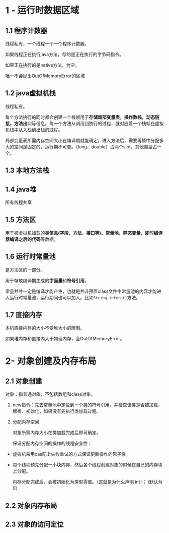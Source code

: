 # 1 - 运行时数据区域

## 1.1 程序计数器

线程私有，一个线程一个一个程序计数器。

如果线程正在执行java方法，存的是正在执行的字节码指令。

如果正在执行的是native方法，为空。

唯一不会抛出OutOfMemoryError的区域

## 1.2 java虚拟机栈

线程私有。

每个方法执行的同时都会创建一个栈帧用于**存储局部变量表，操作数栈，动态链接，方法出口**等信息。每一个方法从调用到执行的过程，就对应着一个栈帧在虚拟机栈中从入栈到出栈的过程。

局部变量表所需内存空间大小在编译期就能确定。进入方法后，需要再帧中分配多大的空间是固定的，运行期不可变。（long、double）占两个slot，其他类型占一个。

## 1.3 本地方法栈

## 1.4 java堆

所有线程共享

## 1.5 方法区

用于被虚拟机加载的**类信息(字段、方法、接口等)、常量池、静态变量、即时编译器编译之后的代码**等数据。

## 1.6 运行时常量池

是方法区的一部分。

用于存放编译期生成的**字面量**和**符号引用**。

常量并并一定是编译才能产生，也就是并非预置class文件中常量池的内容才能进入运行时常量池，运行期间也可以加入。比如`String.intern()`方法。

## 1.7 直接内存

本机直接内存的大小不受堆大小的限制。

如果堆内存和直接内大于物理内存，会OutOfMemoryError。

# 2- 对象创建及内存布局

## 2.1 对象创建

对象：指普通对象，不包括数组和class对象。

1. new指令：先去常量池中定位到一个类的符号引用，并检查该类是否被加载、解析、初始化，如果没有先执行类加载过程。

2. 分配内存空间

   对象所需内存大小在类加载完成后即可确定。

   保证分配内存空间的操作的线程安全性：


- 虚拟机采用cas配上失败重试的方式保证更新操作的原子性。

- 每个线程预先分配一小块内存，然后各个线程创建对象的时候在自己的内存块上分配。

  内存分配完成后，会被初始化为类型零值。（这就是为什么声明 int i； i默认为0）





## 2.2 对象内存布局

## 2.3 对象的访问定位

